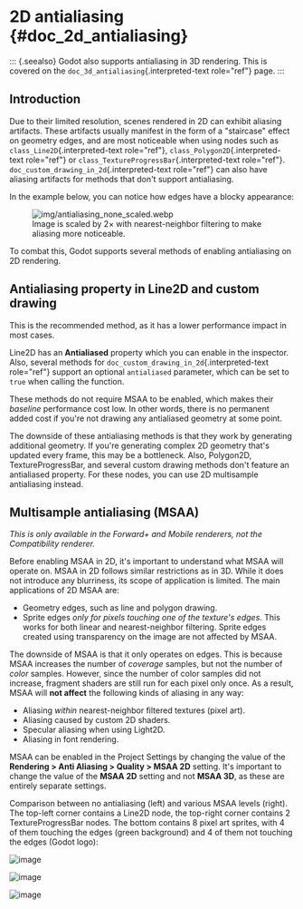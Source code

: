 # 2D antialiasing {#doc_2d_antialiasing}

::: {.seealso}
Godot also supports antialiasing in 3D rendering. This is covered on the
`doc_3d_antialiasing`{.interpreted-text role="ref"} page.
:::

## Introduction

Due to their limited resolution, scenes rendered in 2D can exhibit
aliasing artifacts. These artifacts usually manifest in the form of a
\"staircase\" effect on geometry edges, and are most noticeable when
using nodes such as `class_Line2D`{.interpreted-text role="ref"},
`class_Polygon2D`{.interpreted-text role="ref"} or
`class_TextureProgressBar`{.interpreted-text role="ref"}.
`doc_custom_drawing_in_2d`{.interpreted-text role="ref"} can also have
aliasing artifacts for methods that don\'t support antialiasing.

In the example below, you can notice how edges have a blocky appearance:

<figure class="align-center">
<img src="img/antialiasing_none_scaled.webp"
alt="img/antialiasing_none_scaled.webp" />
<figcaption>Image is scaled by 2× with nearest-neighbor filtering to
make aliasing more noticeable.</figcaption>
</figure>

To combat this, Godot supports several methods of enabling antialiasing
on 2D rendering.

## Antialiasing property in Line2D and custom drawing

This is the recommended method, as it has a lower performance impact in
most cases.

Line2D has an **Antialiased** property which you can enable in the
inspector. Also, several methods for
`doc_custom_drawing_in_2d`{.interpreted-text role="ref"} support an
optional `antialiased` parameter, which can be set to `true` when
calling the function.

These methods do not require MSAA to be enabled, which makes their
*baseline* performance cost low. In other words, there is no permanent
added cost if you\'re not drawing any antialiased geometry at some
point.

The downside of these antialiasing methods is that they work by
generating additional geometry. If you\'re generating complex 2D
geometry that\'s updated every frame, this may be a bottleneck. Also,
Polygon2D, TextureProgressBar, and several custom drawing methods don\'t
feature an antialiased property. For these nodes, you can use 2D
multisample antialiasing instead.

## Multisample antialiasing (MSAA)

*This is only available in the Forward+ and Mobile renderers, not the
Compatibility renderer.*

Before enabling MSAA in 2D, it\'s important to understand what MSAA will
operate on. MSAA in 2D follows similar restrictions as in 3D. While it
does not introduce any blurriness, its scope of application is limited.
The main applications of 2D MSAA are:

- Geometry edges, such as line and polygon drawing.
- Sprite edges *only for pixels touching one of the texture\'s edges*.
  This works for both linear and nearest-neighbor filtering. Sprite
  edges created using transparency on the image are not affected by
  MSAA.

The downside of MSAA is that it only operates on edges. This is because
MSAA increases the number of *coverage* samples, but not the number of
*color* samples. However, since the number of color samples did not
increase, fragment shaders are still run for each pixel only once. As a
result, MSAA will **not affect** the following kinds of aliasing in any
way:

- Aliasing *within* nearest-neighbor filtered textures (pixel art).
- Aliasing caused by custom 2D shaders.
- Specular aliasing when using Light2D.
- Aliasing in font rendering.

MSAA can be enabled in the Project Settings by changing the value of the
**Rendering \> Anti Aliasing \> Quality \> MSAA 2D** setting. It\'s
important to change the value of the **MSAA 2D** setting and not **MSAA
3D**, as these are entirely separate settings.

Comparison between no antialiasing (left) and various MSAA levels
(right). The top-left corner contains a Line2D node, the top-right
corner contains 2 TextureProgressBar nodes. The bottom contains 8 pixel
art sprites, with 4 of them touching the edges (green background) and 4
of them not touching the edges (Godot logo):

![image](img/antialiasing_msaa_2x.webp)

![image](img/antialiasing_msaa_4x.webp)

![image](img/antialiasing_msaa_8x.webp)
